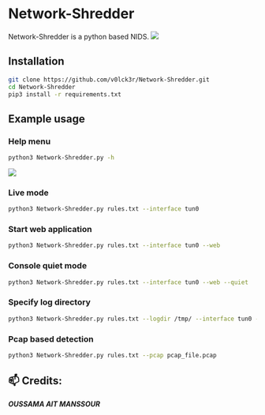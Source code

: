 # Network-Shredder

Network-Shredder is a python based NIDS.
![](./source/staNetwork-Shreddertic/logo.png)


## Installation

```bash
git clone https://github.com/v0lck3r/Network-Shredder.git
cd Network-Shredder
pip3 install -r requirements.txt
```

## Example usage

### Help menu 

```bash
python3 Network-Shredder.py -h
````
![](./source/static/shredder.png)

### Live mode 

```bash 
python3 Network-Shredder.py rules.txt --interface tun0
```

### Start web application 

```bash 
python3 Network-Shredder.py rules.txt --interface tun0 --web
```

### Console quiet mode 

```bash 
python3 Network-Shredder.py rules.txt --interface tun0 --web --quiet
```

### Specify log directory   

```bash 
python3 Network-Shredder.py rules.txt --logdir /tmp/ --interface tun0 --web
```

### Pcap based detection 

```bash 
python3 Network-Shredder.py rules.txt --pcap pcap_file.pcap
```


## 📫 Credits: 
***OUSSAMA AIT MANSSOUR***

